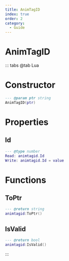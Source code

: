 ```yaml
---
title: AnimTagID
index: true
order: 2
category:
  - Guide
---
```


# AnimTagID

::: tabs
@tab Lua
# Constructor
```lua
--- @param ptr string
AnimTagID(ptr)
```
# Properties
## Id 
```lua
--- @type number
Read: animtagid.Id
Write: animtagid.Id = value
```
# Functions
## ToPtr
```lua
--- @return string
animtagid:ToPtr()
```
## IsValid
```lua
--- @return bool
animtagid:IsValid()
```

:::